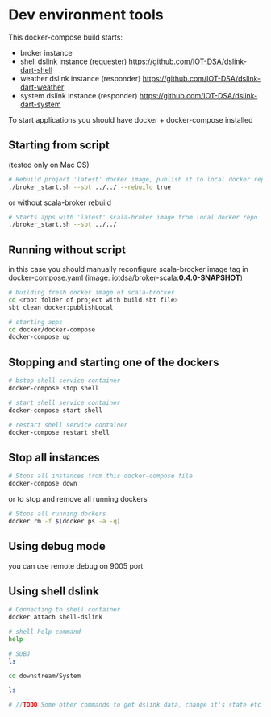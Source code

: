 # Dev environment tools

This docker-compose build starts:
- broker instance
- shell dslink instance (requester) https://github.com/IOT-DSA/dslink-dart-shell
- weather dslink instance (responder) https://github.com/IOT-DSA/dslink-dart-weather
- system dslink instance (responder) https://github.com/IOT-DSA/dslink-dart-system

To start applications you should have docker + docker-compose installed

## Starting from script
(tested only on Mac OS)

```bash
# Rebuild project 'latest' docker image, publish it to local docker repo and start apps
./broker_start.sh --sbt ../../ --rebuild true
```
or without scala-broker rebuild

```bash
# Starts apps with 'latest' scala-broker image from local docker repo
./broker_start.sh --sbt ../../
```

## Running without script

in this case you should manually reconfigure scala-brocker image tag in docker-compose.yaml
(image: iotdsa/broker-scala:**0.4.0-SNAPSHOT**) 

```bash
# building fresh docker image of scala-brocker
cd <root folder of project with build.sbt file>
sbt clean docker:publishLocal

# starting apps
cd docker/docker-compose
docker-compose up
```

## Stopping and starting one of the dockers

```bash
# bstop shell service container
docker-compose stop shell

# start shell service container
docker-compose start shell

# restart shell service container
docker-compose restart shell
```

## Stop all instances 

```bash
# Stops all instances from this docker-compose file
docker-compose down
```

or to stop and remove all running dockers

```bash
# Stops all running dockers
docker rm -f $(docker ps -a -q)
```

## Using debug mode

you can use remote debug on 9005 port

## Using shell dslink

```bash
# Connecting to shell container
docker attach shell-dslink

# shell help command
help

# SUBJ
ls

cd downstream/System

ls 

# //TODO Some other commands to get dslink data, change it's state etc
```
    